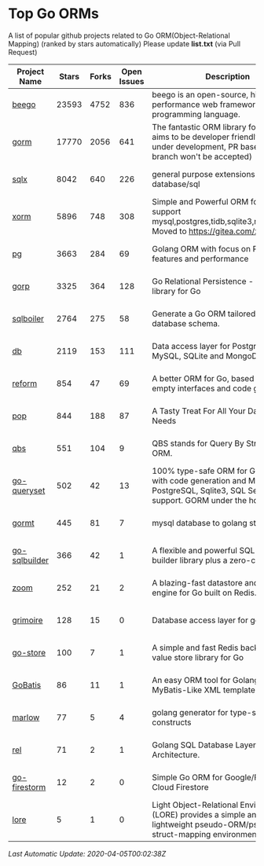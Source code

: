 # Top Go ORMs
A list of popular github projects related to Go ORM(Object-Relational Mapping) (ranked by stars automatically)
Please update **list.txt** (via Pull Request)

| Project Name | Stars | Forks | Open Issues | Description | Last Update |
| ------------ | ----- | ----- | ----------- | ----------- | ----------- |
| [beego](https://github.com/astaxie/beego) | 23593 | 4752 | 836 | beego is an open-source, high-performance web framework for the Go programming language. | 2020-04-04 23:33:25 |
| [gorm](https://github.com/jinzhu/gorm) | 17770 | 2056 | 641 | The fantastic ORM library for Golang, aims to be developer friendly (v2 is under development, PR based on master branch won't be accepted) | 2020-04-04 23:59:55 |
| [sqlx](https://github.com/jmoiron/sqlx) | 8042 | 640 | 226 | general purpose extensions to golang's database/sql | 2020-04-04 20:29:55 |
| [xorm](https://github.com/go-xorm/xorm) | 5896 | 748 | 308 | Simple and Powerful ORM for Go, support mysql,postgres,tidb,sqlite3,mssql,oracle, Moved to https://gitea.com/xorm/xorm | 2020-04-04 21:02:57 |
| [pg](https://github.com/go-pg/pg) | 3663 | 284 | 69 | Golang ORM with focus on PostgreSQL features and performance | 2020-04-04 11:54:13 |
| [gorp](https://github.com/go-gorp/gorp) | 3325 | 364 | 128 | Go Relational Persistence - an ORM-ish library for Go | 2020-04-04 00:39:02 |
| [sqlboiler](https://github.com/volatiletech/sqlboiler) | 2764 | 275 | 58 | Generate a Go ORM tailored to your database schema. | 2020-04-04 18:57:57 |
| [db](https://github.com/upper/db) | 2119 | 153 | 111 | Data access layer for PostgreSQL, MySQL, SQLite and MongoDB. | 2020-04-04 18:23:47 |
| [reform](https://github.com/go-reform/reform) | 854 | 47 | 69 | A better ORM for Go, based on non-empty interfaces and code generation. | 2020-04-01 20:12:37 |
| [pop](https://github.com/gobuffalo/pop) | 844 | 188 | 87 | A Tasty Treat For All Your Database Needs | 2020-04-02 15:33:57 |
| [qbs](https://github.com/coocood/qbs) | 551 | 104 | 9 | QBS stands for Query By Struct. A Go ORM. | 2020-03-27 13:47:35 |
| [go-queryset](https://github.com/jirfag/go-queryset) | 502 | 42 | 13 | 100% type-safe ORM for Go (Golang) with code generation and MySQL, PostgreSQL, Sqlite3, SQL Server support. GORM under the hood. | 2020-04-02 23:25:19 |
| [gormt](https://github.com/xxjwxc/gormt) | 445 | 81 | 7 | mysql database to golang struct | 2020-04-04 11:26:00 |
| [go-sqlbuilder](https://github.com/huandu/go-sqlbuilder) | 366 | 42 | 1 | A flexible and powerful SQL string builder library plus a zero-config ORM. | 2020-03-29 23:19:58 |
| [zoom](https://github.com/albrow/zoom) | 252 | 21 | 2 | A blazing-fast datastore and querying engine for Go built on Redis. | 2020-04-02 04:33:03 |
| [grimoire](https://github.com/Fs02/grimoire) | 128 | 15 | 0 | Database access layer for golang | 2020-03-30 08:14:13 |
| [go-store](https://github.com/gosuri/go-store) | 100 | 7 | 1 | A simple and fast Redis backed key-value store library for Go | 2020-03-26 16:05:22 |
| [GoBatis](https://github.com/runner-mei/GoBatis) | 86 | 11 | 1 | An easy ORM tool for Golang, support MyBatis-Like XML template SQL | 2020-03-31 07:56:49 |
| [marlow](https://github.com/dadleyy/marlow) | 77 | 5 | 4 | golang generator for type-safe sql api constructs | 2020-03-19 14:20:45 |
| [rel](https://github.com/Fs02/rel) | 71 | 2 | 1 | Golang SQL Database Layer for Layered Architecture. | 2020-04-04 07:33:29 |
| [go-firestorm](https://github.com/jschoedt/go-firestorm) | 12 | 2 | 0 | Simple Go ORM for Google/Firebase Cloud Firestore | 2020-03-14 03:48:27 |
| [lore](https://github.com/abrahambotros/lore) | 5 | 1 | 0 | Light Object-Relational Environment (LORE) provides a simple and lightweight pseudo-ORM/pseudo-struct-mapping environment for Go | 2019-08-18 20:19:39 |

*Last Automatic Update: 2020-04-05T00:02:38Z*